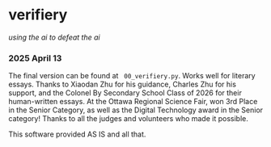 # verifiery
*using the ai to defeat the ai*

### 2025 April 13
The final version can be found at ``` 00_verifiery.py```.
Works well for literary essays.
Thanks to Xiaodan Zhu for his guidance, Charles Zhu for his support, and the Colonel By Secondary School Class of 2026 for their human-written essays.
At the Ottawa Regional Science Fair, won 3rd Place in the Senior Category, as well as the Digital Technology award in the Senior category! Thanks to all the judges and volunteers who made it possible.

This software provided AS IS and all that.

